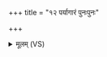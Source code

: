 +++
title = "१२ पर्यागारं पुनःपुनः"

+++
<details><summary>मूलम् (VS)</summary>

पर्या॑गारं॒ पुनः॑पुनः ॥
</details>